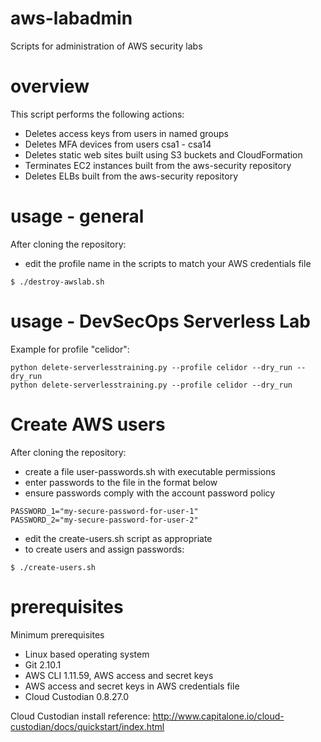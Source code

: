 # aws-labadmin
Scripts for administration of AWS security labs

# overview
This script performs the following actions:
* Deletes access keys from users in named groups
* Deletes MFA devices from users csa1 - csa14
* Deletes static web sites built using S3 buckets and CloudFormation
* Terminates EC2 instances built from the aws-security repository
* Deletes ELBs built from the aws-security repository

# usage - general
After cloning the repository:
* edit the profile name in the scripts to match your AWS credentials file
```
$ ./destroy-awslab.sh
```
# usage - DevSecOps Serverless Lab
Example for profile "celidor":
```
python delete-serverlesstraining.py --profile celidor --dry_run --dry_run
python delete-serverlesstraining.py --profile celidor --dry_run
```

# Create AWS users
After cloning the repository:
* create a file user-passwords.sh with executable permissions
* enter passwords to the file in the format below
* ensure passwords comply with the account password policy
```
PASSWORD_1="my-secure-password-for-user-1"
PASSWORD_2="my-secure-password-for-user-2"
```
* edit the create-users.sh script as appropriate
* to create users and assign passwords:
```
$ ./create-users.sh
```

# prerequisites
Minimum prerequisites
* Linux based operating system
* Git 2.10.1
* AWS CLI 1.11.59, AWS access and secret keys
* AWS access and secret keys in AWS credentials file
* Cloud Custodian 0.8.27.0

Cloud Custodian install reference:
http://www.capitalone.io/cloud-custodian/docs/quickstart/index.html
